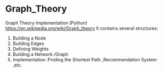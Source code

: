 # Graph_Theory
Graph Theory Implementation (Python)
https://en.wikipedia.org/wiki/Graph_theory
It contains several structures:
1) Building a Node
2) Building Edges
3) Defining Weights
4) Building a Network /Graph
5) Implementation :Finding the Shortest Path ,Recommendation System ,etc. 
